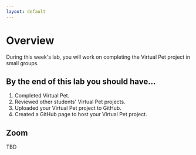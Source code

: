 ```yaml
---
layout: default
---
```


# Overview
During this week's lab, you will work on completing the Virtual Pet project in small groups. 

## By the end of this lab you should have...
1. Completed Virtual Pet. 
2. Reviewed other students' Virtual Pet projects.
3. Uploaded your Virtual Pet project to GitHub.
4. Created a GitHub page to host your Virtual Pet project. 

## Zoom
TBD




